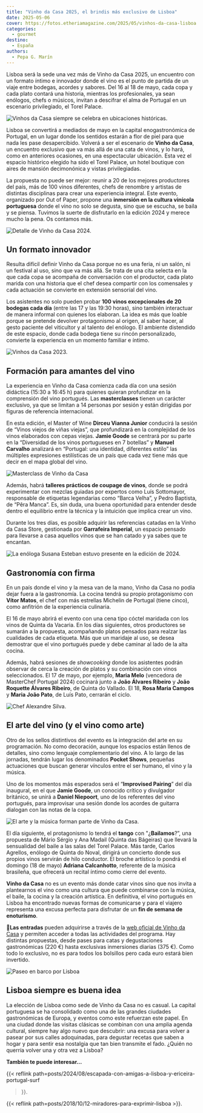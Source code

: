 ```yaml
---
title: "Vinho da Casa 2025, el brindis más exclusivo de Lisboa"
date: 2025-05-06
cover: https://fotos.etheriamagazine.com/2025/05/vinhos-da-casa-lisboa.jpeg
categories: 
  - gourmet
destino: 
  - España
authors: 
  - Pepa G. Marín
---
```


Lisboa será la sede una vez más de Vinho da Casa 2025, un encuentro con un formato 
íntimo e innovador donde el vino es el punto de partida de un viaje entre bodegas, 
acordes y sabores. Del 16 al 18 de mayo, cada copa y cada plato contará una historia, 
mientras los profesionales, ya sean enólogos, chefs o músicos, invitan a descifrar el 
alma de Portugal en un escenario privilegiado, el Torel Palace. 

![Vinhos da Casa siempre se celebra en ubicaciones históricas.](https://fotos.etheriamagazine.com/2025/05/vinho-da-casa-etheria-magazine-2.jpg "Vinhos da Casa se celebra en lugares históricos, en 2024 fue en La Distillerie. © Pepa García")

Lisboa se convertirá a mediados de mayo en la capital enogastronómica de Portugal, en un 
lugar donde los sentidos estarán a flor de piel para que nada les pase desapercibido. 
Volverá a ser el escenario de **Vinho da Casa**, un encuentro exclusivo que va más allá 
de una cata de vinos, y lo hará, como en anteriores ocasiones, en una espectacular 
ubicación. Esta vez el espacio histórico elegido ha sido el Torel Palace, un hotel 
boutique con aires de mansión decimonónica y vistas privilegiadas. 

La propuesta no puede ser mejor: reunir a 20 de los mejores productores del país, más de 
100 vinos diferentes, chefs de renombre y artistas de distintas disciplinas para crear 
una experiencia integral. Este evento, organizado por Out of Paper, propone una 
**inmersión en la cultura vinícola portuguesa** donde el vino no solo se degusta, sino 
que se escucha, se baila y se piensa. Tuvimos la suerte de disfrutarlo en la edición 
2024 y merece mucho la pena. Os contamos más. 

![Detalle de Vinho da Casa 2024.](https://fotos.etheriamagazine.com/2025/05/vinho-da-casa-etheria.jpg "Detalle de Vinho da Casa 2024, en La Distillerie. © Pepa García")

## Un formato innovador

Resulta difícil definir Vinho da Casa porque no es una feria, ni un salón, ni un 
festival al uso, sino que va más allá. Se trata de una cita selecta en la que cada copa 
se acompaña de conversación con el productor, cada plato marida con una historia que el 
chef desea compartir con los comensales y cada actuación se convierte en extensión 
sensorial del vino. 

Los asistentes no solo pueden probar **100 vinos excepcionales de 20 bodegas cada día** 
(entre las 17 y las 19:30 horas), sino también interactuar de manera informal con 
quienes los elaboran. La idea es más que loable porque se pretende devolver protagonismo 
al origen, al saber hacer, al gesto paciente del viticultor y al talento del enólogo. El 
ambiente distendido de este espacio, donde cada bodega tiene su rincón personalizado, 
convierte la experiencia en un momento familiar e íntimo. 

![Vinhos da Casa 2023.](https://fotos.etheriamagazine.com/2025/05/vinhos-da-casa-lisboa.jpeg "Vinhos da Casa 2023. © Rui Oliveira/ Publico")

## Formación para amantes del vino

La experiencia en Vinho da Casa comienza cada día con una sesión didáctica (15:30 a 
16:45 h) para quienes quieran profundizar en la comprensión del vino portugués. Las 
**masterclasses** tienen un carácter exclusivo, ya que se limitan a 14 personas por 
sesión y están dirigidas por figuras de referencia internacional. 

En esta edición, el Master of Wine **Dirceu Vianna Junior** conducirá la sesión de 
“Vinos viejos de viñas viejas”, que profundizará en la complejidad de los vinos 
elaborados con cepas viejas. **Jamie Goode** se centrará por su parte en la “Diversidad 
de los vinos portugueses en 7 botellas” y **Manuel Carvalho** analizará en “Portugal: 
una identidad, diferentes estilo” las múltiples expresiones estilísticas de un país que 
cada vez tiene más que decir en el mapa global del vino. 

![Masterclass de Vinho da Casa](https://fotos.etheriamagazine.com/2025/05/vinho-da-casa-2024.jpeg "Cada masterclass es impartida por reputados enólogos. © Vinho da Casa")

Además, habrá **talleres prácticos de coupage de vinos**, donde se podrá experimentar 
con mezclas guiadas por expertos como Luís Sottomayor, responsable de etiquetas 
legendarias como “Barca Velha”, y Pedro Baptista, de “Pêra Manca”. Es, sin duda, una 
buena oportunidad para entender desde dentro el equilibrio entre la técnica y la 
intuición que implica crear un vino. 

Durante los tres días, es posible adquirir las referencias catadas en la Vinho da Casa 
Store, gestionada por **Garrafeira Imperial**, un espacio pensado para llevarse a casa 
aquellos vinos que se han catado y ya sabes que te encantan. 

![La enóloga Susana Esteban estuvo presente en la edición de 2024.](https://fotos.etheriamagazine.com/2025/05/susana-esteban-vinho-da-casa.jpg "La enóloga Susana Esteban estuvo presente en la edición de 2024. © Pepa García")

## Gastronomía con firma

En un país donde el vino y la mesa van de la mano, Vinho da Casa no podía dejar fuera a 
la gastronomía. La cocina tendrá su propio protagonismo con **Vítor Matos**, el chef con 
más estrellas Michelin de Portugal (tiene cinco), como anfitrión de la experiencia 
culinaria. 

El 16 de mayo abrirá el evento con una cena tipo cóctel maridada con los vinos de Quinta 
da Vacaria. En los días siguientes, otros productores se sumarán a la propuesta, 
acompañando platos pensados para realzar las cualidades de cada etiqueta. Más que un 
maridaje al uso, se desea demostrar que el vino portugués puede y debe caminar al lado 
de la alta cocina. 

Además, habrá sesiones de _showcooking_ donde los asistentes podrán observar de cerca la 
creación de platos y su combinación con vinos seleccionados. El 17 de mayo, por ejemplo, 
**Maria Melo** (vencedora de MasterChef Portugal 2024) cocinará junto a **João Álvares 
Ribeiro** y **João Roquette Álvares Ribeiro**, de Quinta do Vallado. El 18, **Rosa Maria 
Campos** y **Maria João Pato**, de Luís Pato, cerrarán el ciclo. 

![Chef Alexandre Silva.](https://fotos.etheriamagazine.com/2025/05/vinho-da-casa-etheria-magazine-3.jpg "En 2024, el chef invitado fue Alexandre Silva.© Pepa García")

## El arte del vino (y el vino como arte)

Otro de los sellos distintivos del evento es la integración del arte en su programación. 
No como decoración, aunque los espacios están llenos de detalles, sino como lenguaje 
complementario del vino. A lo largo de las jornadas, tendrán lugar los denominados 
**Pocket Shows**, pequeñas actuaciones que buscan generar vínculos entre el ser humano, 
el vino y la música. 

Uno de los momentos más esperados será el “**Improvised Pairing**” del día inaugural, en 
el que **Jamie Goode**, un conocido crítico y divulgador británico, se unirá a **Daniel 
Niepoort**, uno de los referentes del vino portugués, para improvisar una sesión donde 
los acordes de guitarra dialogan con las notas de la copa. 

![El arte y la música forman parte de Vinho da Casa.](https://fotos.etheriamagazine.com/2025/05/vinho-da-casa-musica.jpg "El arte y la música forman parte del evento. © Vinho da Casa")

El día siguiente, el protagonismo lo tendrá el **tango** con "¿**Bailamos**?”, una 
propuesta de Mário Sérgio y Ana Madail (Quinta das Bágeiras) que llevará la sensualidad 
del baile a las salas del Torel Palace. Más tarde, Carlos Agrellos, enólogo de Quinta do 
Noval, dirigirá un concierto donde sus propios vinos servirán de hilo conductor. El 
broche artístico lo pondrá el domingo (18 de mayo) **Adriana Calcanhotto**, referente de 
la música brasileña, que ofrecerá un recital íntimo como cierre del evento. 

**Vinho da Casa** no es un evento más donde catar vinos sino que nos invita a 
plantearnos el vino como una cultura que puede combinarse con la música, el baile, la 
cocina y la creación artística. En definitiva, el vino portugués en Lisboa ha encontrado 
nuevas formas de comunicarse y para el viajero representa una excusa perfecta para 
disfrutar de un **fin de semana de enoturismo**. 

📍**Las entradas** pueden adquirirse a través de la [web oficial de Vinho da 
Casa](https://vinhodacasa.pt/home-2025-en/) y permiten acceder a todas las actividades 
del programa. Hay distintas propuestas, desde pases para catas y degustaciones 
gastronómicas (220 €) hasta exclusivas inmersiones diarias (375 €). Como todo lo 
exclusivo, no es para todos los bolsillos pero cada euro estará bien invertido. 

![Paseo en barco por Lisboa](https://fotos.etheriamagazine.com/2025/05/lisboa-barco.jpg "Si el tiempo es propicio, no os perdáis un paseo un barco por la costa lisboeta. © Pepa García")

## Lisboa siempre es buena idea

La elección de Lisboa como sede de Vinho da Casa no es casual. La capital portuguesa se 
ha consolidado como una de las grandes ciudades gastronómicas de Europa, y eventos como 
este refuerzan este papel. En una ciudad donde las visitas clásicas se combinan con una 
amplia agenda cultural, siempre hay algo nuevo que descubrir: una excusa para volver a 
pasear por sus calles adoquinadas, para degustar recetas que saben a hogar y para sentir 
esa nostalgia que tan bien transmite el fado. ¿Quién no querría volver una y otra vez a 
Lisboa? 

**También te puede interesar…** 

{{< reflink path=posts/2024/08/escapada-con-amigas-a-lisboa-y-ericeira-portugal-surf 
>}}. 

{{< reflink path=posts/2018/10/12-miradores-para-exprimir-lisboa >}}.
